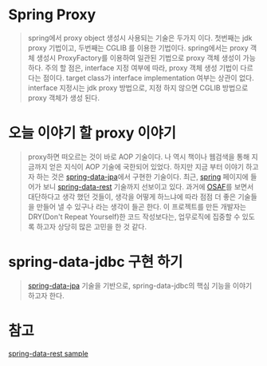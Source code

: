 # Spring Proxy
> spring에서 proxy object 생성시 사용되는 기술은 두가지 이다.
> 첫번째는 jdk proxy 기법이고, 두번째는 CGLIB 를 이용한 기법이다.
> spring에서는 proxy 객체 생성시 ProxyFactory를 이용하여 일관된 기법으로 proxy 객체 생성이 가능하다.
> 주의 할 점은, interface 지정 여부에 따라, proxy 객체 생성 기법이 다르다는 점이다.
> target class가 interface implementation 여부는 상관이 없다.
> interface 지정시는 jdk proxy 방법으로, 지정 하지 않으면 CGLIB 방법으로 proxy 객체가 생성 된다.

# 오늘 이야기 할 proxy 이야기
> proxy하면 떠오르는 것이 바로 AOP 기술이다. 나 역시 책이나 웹검색을 통해 지금까지 얻은 지식이 AOP 기술에 국한되어 있었다.
> 하지만 지금 부터 이야기 하고자 하는 것은 [spring-data-jpa](http://projects.spring.io/spring-data-jpa/)에서 구현한 기술이다.
> 최근, [spring](http://spring.io "spring") 페이지에 들어가 보니 [spring-data-rest](http://projects.spring.io/spring-data-rest/) 기술까지 선보이고 있다. 과거에 [OSAF](http://whiteship.me/?cat=1777 "OSAF")를 보면서 대단하다고 생각 했던 것들이, 생각을 어떻게 하느냐에 따라 점점 더 좋은 기술들을 만들어 낼 수 있구나 라는 생각이 들곤 한다.
> 이 프로젝트를 만든 개발자는 DRY(Don't Repeat Yourself)한 코드 작성보다는, 업무로직에 집중할 수 있도록 하고자 상당히 많은 고민을 한 것 같다.

# spring-data-jdbc 구현 하기
> [spring-data-jpa](http://projects.spring.io/spring-data-jpa/) 기술을 기반으로, spring-data-jdbc의 핵심 기능을 이야기 하고자 한다.
> 



# 참고
[spring-data-rest sample](https://spring.io/guides/gs/accessing-data-rest/)